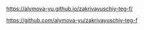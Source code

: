 https://alymova-yu.github.io/zakrivayuschiy-teg-f/



https://github.com/alymova-yu/zakrivayuschiy-teg-f

